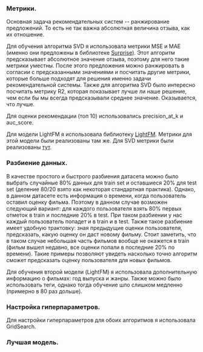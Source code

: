 ### Метрики. 

Основная задача рекомендательных систем -- ранжирование предложений. То есть не так важна абсолютная величина отзыва, как их отношение.

Для обучения алгоритма SVD я использовала метрики MSE и MAE (именно они предложены в библиотеке [Surprise](https://surprise.readthedocs.io/en/stable/index.html)). Этот алгоритм предсказывает абсолютное значение отзыва, поэтому для него такие метрики уместны. После этого предложения можно ранжировать в согласии с предсказанными значениями и посчитать другие метрики, которые больше подходят для решения именно задачи рекомендательной системы. Также для алгоритма SVD было интересно посчитать метрику R2, которая показывает лучше ли наше решение, чем если бы мы всегда предсказывали среднее значение. Оказывается, что лучше.

Для оценки рекомендации (топ 10) использовались precision_at_k и auc_score.

Для модели LightFM я использовала библиотеку [LightFM](https://making.lyst.com/lightfm/docs/index.html). Метрики для этой модели были реализованы там же. Для SVD метрики были реализованы [тут](https://github.com/NicolasHug/Surprise/blob/master/examples/precision_recall_at_k.py).

### Разбиение данных. 
В качестве простого и быстрого разбиения датасета можно было выбрать случайные 80% данных для train set и оставшиеся 20% для test set (деление 80/20 взято как некоторая стандартная практика). Однако, в данном датасете есть информация о времени, когда пользователь оставил оценку фильма. Поэтому в данном случае возможен следующий вариант: для каждого пользователя взять 80% первых отметок в train и последние 20% в test. При таком разбиении у нас каждый пользователь попадет и в train и в test. Также такое разбиение имеет удобную трактовку: зная предыдущие оценки пользователя, предсказать, какую оценку он даст новому фильму. Стоит заметить, что в таком случае небольшая часть фильмов вообще не окажется в train (фильм вышел недавно, все оценки попали в последние 20% по времени). Такие примеры позволяют увидеть насколько точно алгоритм сможет предсказать оценку пользователя для новых фильмов. 

Для обучения второй модели (LightFM) я использовала дополнительную информацию о фильмах: год выпуска и жанры. Также можно было использовать теги, однако тогда обучение шло слишком медленно (примерно в 80 раз дольше).

### Настройка гиперпараметров.
Для настройки гиперпараметров для обоих алгоритмов я использовала GridSearch. 

### Лучшая модель.
